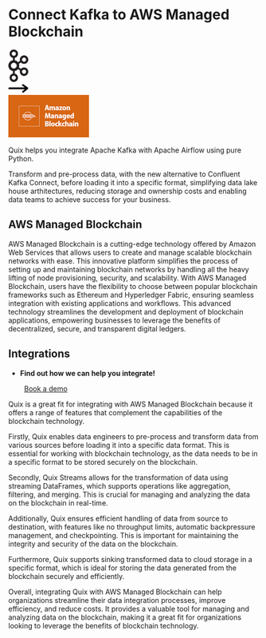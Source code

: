 # Connect Kafka to AWS Managed Blockchain

<div class="connect-images cards blog-grid-card" markdown>
<div>
<img src="../images/kafka_logo.png" width="40px" />
</div>
<div>
<img src="../images/arrow.svg" width="40px" />
</div>
<div>
<img src="./images/aws-managed-blockchain_1.jpg" />
</div>
</div>

Quix helps you integrate Apache Kafka with Apache Airflow using pure Python.

Transform and pre-process data, with the new alternative to Confluent Kafka Connect, before loading it into a specific format, simplifying data lake house arthitectures, reducing storage and ownership costs and enabling data teams to achieve success for your business.

## AWS Managed Blockchain

AWS Managed Blockchain is a cutting-edge technology offered by Amazon Web Services that allows users to create and manage scalable blockchain networks with ease. This innovative platform simplifies the process of setting up and maintaining blockchain networks by handling all the heavy lifting of node provisioning, security, and scalability. With AWS Managed Blockchain, users have the flexibility to choose between popular blockchain frameworks such as Ethereum and Hyperledger Fabric, ensuring seamless integration with existing applications and workflows. This advanced technology streamlines the development and deployment of blockchain applications, empowering businesses to leverage the benefits of decentralized, secure, and transparent digital ledgers.

## Integrations

<div class="grid cards" markdown>

- __Find out how we can help you integrate!__

    <a class="md-button md-button--primary" href="https://share.hsforms.com/1iW0TmZzKQMChk0lxd_tGiw4yjw2?__hstc=175542013.2303933fbd746c0ac86d9ccbe9bc9100.1728383268831.1729603416735.1729620918855.31&__hssc=175542013.1.1729620918855&__hsfp=2132701734" target="_blank" style="margin:.5rem;">Book a demo</a>

</div>


Quix is a great fit for integrating with AWS Managed Blockchain because it offers a range of features that complement the capabilities of the blockchain technology. 

Firstly, Quix enables data engineers to pre-process and transform data from various sources before loading it into a specific data format. This is essential for working with blockchain technology, as the data needs to be in a specific format to be stored securely on the blockchain.

Secondly, Quix Streams allows for the transformation of data using streaming DataFrames, which supports operations like aggregation, filtering, and merging. This is crucial for managing and analyzing the data on the blockchain in real-time.

Additionally, Quix ensures efficient handling of data from source to destination, with features like no throughput limits, automatic backpressure management, and checkpointing. This is important for maintaining the integrity and security of the data on the blockchain.

Furthermore, Quix supports sinking transformed data to cloud storage in a specific format, which is ideal for storing the data generated from the blockchain securely and efficiently.

Overall, integrating Quix with AWS Managed Blockchain can help organizations streamline their data integration processes, improve efficiency, and reduce costs. It provides a valuable tool for managing and analyzing data on the blockchain, making it a great fit for organizations looking to leverage the benefits of blockchain technology.

